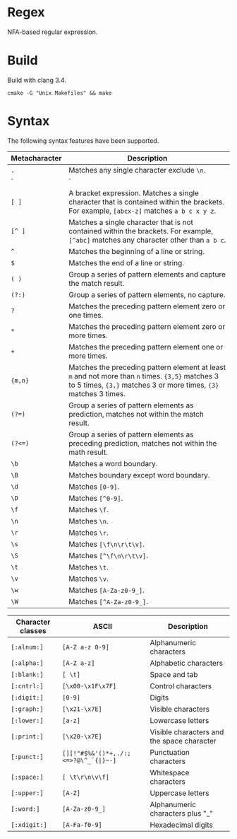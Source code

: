 Regex
=====

NFA-based regular expression.

Build
=====
Build with clang 3.4.

	cmake -G "Unix Makefiles" && make

Syntax
======

The following syntax features have been supported.

Metacharacter|Description
-------------|-----------
`.`|Matches any single character exclude `\n`.
`|`|Alternation, `abc|def` matches `abc` or `def`.
`[ ]`|A bracket expression. Matches a single character that is contained within the brackets. For example, `[abcx-z]` matches `a b c x y z`.
`[^ ]`|Matches a single character that is not contained within the brackets. For example, `[^abc]` matches any character other than `a b c`.
`^`|Matches the beginning of a line or string.
`$`|Matches the end of a line or string.
`( )`|Group a series of pattern elements and capture the match result.
`(?:)`|Group a series of pattern elements, no capture.
`?`|Matches the preceding pattern element zero or one times.
`*`|Matches the preceding pattern element zero or more times.
`+`|Matches the preceding pattern element one or more times.
`{m,n}`|Matches the preceding pattern element at least `m` and not more than `n` times. `{3,5}` matches 3 to 5 times, `{3,}` matches 3 or more times, `{3}` matches 3 times.
`(?=)`|Group a series of pattern elements as prediction, matches not within the match result.
`(?<=)`|Group a series of pattern elements as preceding prediction, matches not within the math result.
`\b`|Matches a word boundary.
`\B`|Matches boundary except word boundary.
`\d`|Matches `[0-9]`.
`\D`|Matches `[^0-9]`.
`\f`|Matches `\f`.
`\n`|Matches `\n`.
`\r`|Matches `\r`.
`\s`|Matches `[\f\n\r\t\v]`.
`\S`|Matches `[^\f\n\r\t\v]`.
`\t`|Matches `\t`.
`\v`|Matches `\v`.
`\w`|Matches `[A-Za-z0-9_]`.
`\W`|Matches `[^A-Za-z0-9_]`.

Character classes|ASCII|Description
-----------------|-----|-----------
`[:alnum:]`|`[A-Z a-z 0-9]`|Alphanumeric characters
`[:alpha:]`|`[A-Z a-z]`|Alphabetic characters
`[:blank:]`|`[ \t]`|Space and tab
`[:cntrl:]`|`[\x00-\x1F\x7F]`|Control characters
`[:digit:]`|`[0-9]`|Digits
`[:graph:]`|`[\x21-\x7E]`|Visible characters
`[:lower:]`|`[a-z]`|Lowercase letters
`[:print:]`|`[\x20-\x7E]`|Visible characters and the space character
`[:punct:]`|``[][!"#$%&'()*+,./:;<=>?@\^_`{\|}~-]``|Punctuation characters
`[:space:]`|`[ \t\r\n\v\f]`|Whitespace characters
`[:upper:]`|`[A-Z]`|Uppercase letters
`[:word:]`|`[A-Za-z0-9_]`|Alphanumeric characters plus "_"
`[:xdigit:]`|`[A-Fa-f0-9]`|Hexadecimal digits
